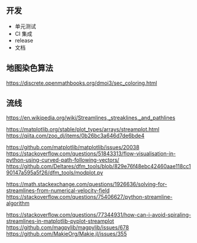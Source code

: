 ## 开发

- 单元测试
- CI 集成
- release
- 文档

## 地图染色算法

https://discrete.openmathbooks.org/dmoi3/sec_coloring.html

## 流线

https://en.wikipedia.org/wiki/Streamlines,_streaklines,_and_pathlines

https://matplotlib.org/stable/plot_types/arrays/streamplot.html
https://qiita.com/zoo_dj/items/0b26bc3a646d7de6bde4

https://github.com/matplotlib/matplotlib/issues/20038
https://stackoverflow.com/questions/51843313/flow-visualisation-in-python-using-curved-path-following-vectors/
https://github.com/Deltares/dfm_tools/blob/829e76f48ebc42460aae118cc190147a595a5f26/dfm_tools/modplot.py

https://math.stackexchange.com/questions/1926636/solving-for-streamlines-from-numerical-velocity-field
https://stackoverflow.com/questions/75406627/python-streamline-algorithm

https://stackoverflow.com/questions/77344931/how-can-i-avoid-spiraling-streamlines-in-matplotlib-pyplot-streamplot
https://github.com/magpylib/magpylib/issues/678
https://github.com/MakieOrg/Makie.jl/issues/355
